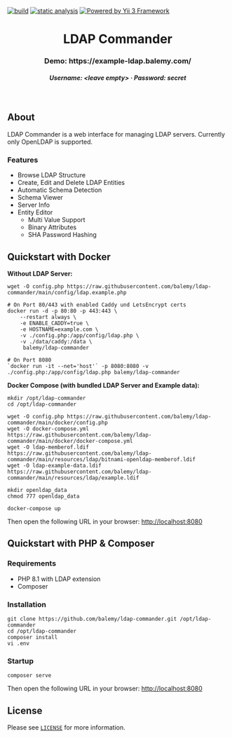 [![build](https://github.com/balemy/ldap-commander/actions/workflows/build.yml/badge.svg)](https://github.com/balemy/ldap-commander/actions/workflows/build.yml)
[![static analysis](https://github.com/balemy/ldap-commander/actions/workflows/static.yml/badge.svg)](https://github.com/balemy/ldap-commander/actions/workflows/static.yml)
[![Powered by Yii 3 Framework](https://img.shields.io/badge/Powered_by-Yii_3_Framework-green.svg?style=flat)](https://www.yiiframework.com/)

<p align="center">
    <h1 align="center">LDAP Commander <sup></sup></h1>
    <h3 align="center">Demo: https://example-ldap.balemy.com/</h3>
    <h5 align="center">Username: &lt;leave empty&gt; &middot; Password: secret</h5>
    <br>
</p>

## About

LDAP Commander is a web interface for managing LDAP servers. Currently only OpenLDAP is supported.

### Features

- Browse LDAP Structure
- Create, Edit and Delete LDAP Entities
- Automatic Schema Detection
- Schema Viewer
- Server Info
- Entity Editor
  - Multi Value Support
  - Binary Attributes
  - SHA Password Hashing

## Quickstart with Docker

**Without LDAP Server:**

```
wget -O config.php https://raw.githubusercontent.com/balemy/ldap-commander/main/config/ldap.example.php

# On Port 80/443 with enabled Caddy und LetsEncrypt certs
docker run -d -p 80:80 -p 443:443 \
    --restart always \
    -e ENABLE_CADDY=true \
    -e HOSTNAME=example.com \
    -v ./config.php:/app/config/ldap.php \
    -v ./data/caddy:/data \
     balemy/ldap-commander

# On Port 8080
`docker run -it --net='host'` -p 8080:8080 -v ./config.php:/app/config/ldap.php balemy/ldap-commander

````

**Docker Compose (with bundled LDAP Server and Example data):**

```
mkdir /opt/ldap-commander
cd /opt/ldap-commander

wget -O config.php https://raw.githubusercontent.com/balemy/ldap-commander/main/docker/config.php
wget -O docker-compose.yml https://raw.githubusercontent.com/balemy/ldap-commander/main/docker/docker-compose.yml
wget -O ldap-memberof.ldif https://raw.githubusercontent.com/balemy/ldap-commander/main/resources/ldap/bitnami-openldap-memberof.ldif
wget -O ldap-example-data.ldif https://raw.githubusercontent.com/balemy/ldap-commander/main/resources/ldap/example.ldif

mkdir openldap_data
chmod 777 openldap_data

docker-compose up
```

Then open the following URL in your browser: [http://localhost:8080](http://localhost:8080)

## Quickstart with PHP & Composer

### Requirements

- PHP 8.1 with LDAP extension
- Composer

### Installation

``` 
git clone https://github.com/balemy/ldap-commander.git /opt/ldap-commander
cd /opt/ldap-commander
composer install
vi .env
``` 

### Startup

``` 
composer serve
``` 

Then open the following URL in your browser: [http://localhost:8080](http://localhost:8080)

## License

Please see [`LICENSE`](./LICENSE.md) for more information.

